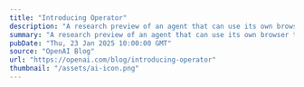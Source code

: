```yaml
---
title: "Introducing Operator"
description: "A research preview of an agent that can use its own browser to perform tasks for you. Available to Pro users in the U.S."
summary: "A research preview of an agent that can use its own browser to perform tasks for you. Available to Pro users in the U.S."
pubDate: "Thu, 23 Jan 2025 10:00:00 GMT"
source: "OpenAI Blog"
url: "https://openai.com/blog/introducing-operator"
thumbnail: "/assets/ai-icon.png"
---
```


